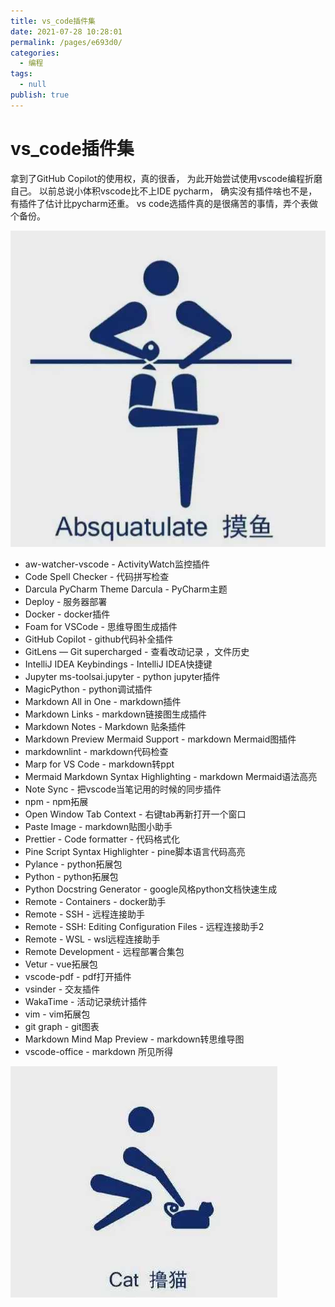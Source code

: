 ```yaml
---
title: vs_code插件集
date: 2021-07-28 10:28:01
permalink: /pages/e693d0/
categories: 
  - 编程
tags: 
  - null
publish: true
---
```

# vs_code插件集

拿到了GitHub Copilot的使用权，真的很香，
为此开始尝试使用vscode编程折磨自己。
以前总说小体积vscode比不上IDE pycharm，
确实没有插件啥也不是，有插件了估计比pycharm还重。
vs code选插件真的是很痛苦的事情，弄个表做个备份。

![](../images/2021-07-28-10-42-20.png)

* aw-watcher-vscode - ActivityWatch监控插件
* Code Spell Checker - 代码拼写检查
* Darcula PyCharm Theme Darcula - PyCharm主题
* Deploy - 服务器部署
* Docker - docker插件
* Foam for VSCode - 思维导图生成插件
* GitHub Copilot - github代码补全插件
* GitLens — Git supercharged - 查看改动记录 ，文件历史
* IntelliJ IDEA Keybindings - IntelliJ IDEA快捷键
* Jupyter ms-toolsai.jupyter - python jupyter插件
* MagicPython - python调试插件
* Markdown All in One - markdown插件
* Markdown Links - markdown链接图生成插件
* Markdown Notes - Markdown 贴条插件
* Markdown Preview Mermaid Support - markdown Mermaid图插件
* markdownlint - markdown代码检查
* Marp for VS Code - markdown转ppt
* Mermaid Markdown Syntax Highlighting - markdown Mermaid语法高亮
* Note Sync - 把vscode当笔记用的时候的同步插件
* npm - npm拓展
* Open Window Tab Context - 右键tab再新打开一个窗口
* Paste Image - markdown贴图小助手
* Prettier - Code formatter - 代码格式化
* Pine Script Syntax Highlighter - pine脚本语言代码高亮
* Pylance - python拓展包
* Python - python拓展包
* Python Docstring Generator - google风格python文档快速生成
* Remote - Containers - docker助手
* Remote - SSH - 远程连接助手
* Remote - SSH: Editing Configuration Files - 远程连接助手2
* Remote - WSL - wsl远程连接助手
* Remote Development - 远程部署合集包
* Vetur - vue拓展包
* vscode-pdf - pdf打开插件
* vsinder - 交友插件
* WakaTime - 活动记录统计插件
* vim - vim拓展包
* git graph - git图表
* Markdown Mind Map Preview - markdown转思维导图
* vscode-office - markdown 所见所得

![](../images/2021-07-28-10-42-41.png)
